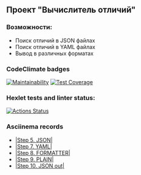 ## Проект "Вычислитель отличий"
### Возможности:
* Поиск отличий в JSON файлах
* Поиск отличий в YAML файлах
* Вывод в различных форматах
### CodeClimate badges
[![Maintainability](https://api.codeclimate.com/v1/badges/bee20d954b59995fa001/maintainability)](https://codeclimate.com/github/melnikowww/java-project-71/maintainability)
[![Test Coverage](https://api.codeclimate.com/v1/badges/bee20d954b59995fa001/test_coverage)](https://codeclimate.com/github/melnikowww/java-project-71/test_coverage)
### Hexlet tests and linter status:
[![Actions Status](https://github.com/melnikowww/java-project-71/workflows/hexlet-check/badge.svg)](https://github.com/melnikowww/java-project-71/actions)
### Asciinema records
* [|Step 5. JSON|](https://asciinema.org/a/VyDRsWzkjvAs1v5tRWtkCbVmR)
* [|Step 7. YAML|](https://asciinema.org/a/xTAQuzY2Ku6e4bPzX5rmX5q9O)
* [|Step 8. FORMATTER|](https://asciinema.org/a/3Y8AxCe8CQTbWOGHGIHBfpPFq)
* [|Step 9. PLAIN|](https://asciinema.org/a/A51KdJdfp6LGhhL59Ysx8CycE)
* [|Step 10. JSON out|](https://asciinema.org/a/0CEUGudjd7Kwbr2g51iJpp4eD)


